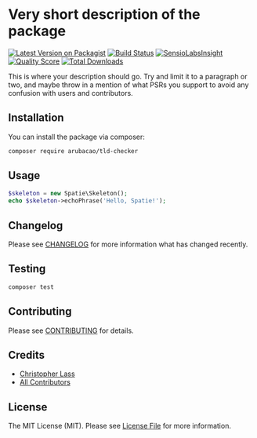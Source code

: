 # Very short description of the package

[![Latest Version on Packagist](https://img.shields.io/packagist/v/spatie/tld-checker.svg?style=flat-square)](https://packagist.org/packages/spatie/tld-checker)
[![Build Status](https://img.shields.io/travis/spatie/tld-checker/master.svg?style=flat-square)](https://travis-ci.org/spatie/tld-checker)
[![SensioLabsInsight](https://img.shields.io/sensiolabs/i/xxxxxxxxx.svg?style=flat-square)](https://insight.sensiolabs.com/projects/xxxxxxxxx)
[![Quality Score](https://img.shields.io/scrutinizer/g/spatie/tld-checker.svg?style=flat-square)](https://scrutinizer-ci.com/g/spatie/tld-checker)
[![Total Downloads](https://img.shields.io/packagist/dt/spatie/tld-checker.svg?style=flat-square)](https://packagist.org/packages/spatie/tld-checker)

This is where your description should go. Try and limit it to a paragraph or two, and maybe throw in a mention of what PSRs you support to avoid any confusion with users and contributors.

## Installation

You can install the package via composer:

```bash
composer require arubacao/tld-checker
```

## Usage

``` php
$skeleton = new Spatie\Skeleton();
echo $skeleton->echoPhrase('Hello, Spatie!');
```

## Changelog

Please see [CHANGELOG](CHANGELOG.md) for more information what has changed recently.

## Testing

``` bash
composer test
```

## Contributing

Please see [CONTRIBUTING](CONTRIBUTING.md) for details.

## Credits

- [Christopher Lass](https://github.com/arubacao)
- [All Contributors](../../contributors)

## License

The MIT License (MIT). Please see [License File](LICENSE.md) for more information.
